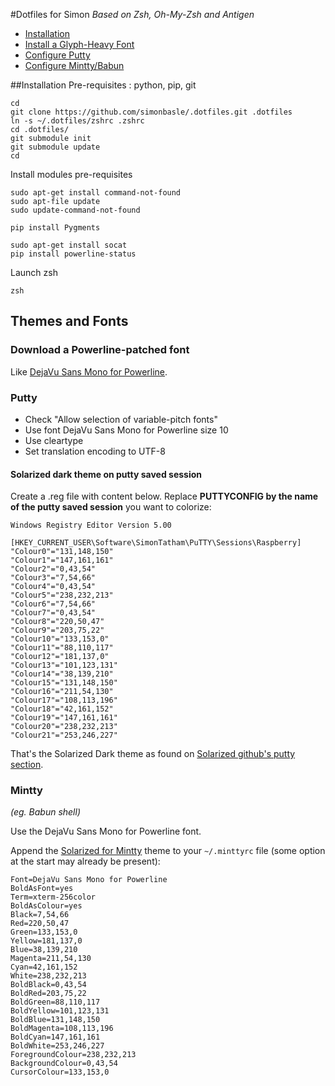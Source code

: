 #Dotfiles for Simon
*Based on Zsh, Oh-My-Zsh and Antigen*

- [Installation](#installation)
- [Install a Glyph-Heavy Font](#dowload-a-powerline-patched-font)
- [Configure Putty](#putty)
- [Configure Mintty/Babun](#mintty)

##Installation
Pre-requisites : python, pip, git
    
    cd
    git clone https://github.com/simonbasle/.dotfiles.git .dotfiles
    ln -s ~/.dotfiles/zshrc .zshrc
    cd .dotfiles/
    git submodule init
    git submodule update
    cd

Install modules pre-requisites

    sudo apt-get install command-not-found
    sudo apt-file update
    sudo update-command-not-found
    
    pip install Pygments
    
    sudo apt-get install socat
    pip install powerline-status

Launch zsh

    zsh

## Themes and Fonts
### Download a Powerline-patched font
Like [DejaVu Sans Mono for Powerline](https://github.com/Lokaltog/powerline-fonts/tree/master/DejaVuSansMono).

### Putty
 - Check "Allow selection of variable-pitch fonts"
 - Use font DejaVu Sans Mono for Powerline size 10
 - Use cleartype
 - Set translation encoding to UTF-8

#### Solarized dark theme on putty saved session
Create a .reg file with content below.
Replace **PUTTYCONFIG by the name of the putty saved session** you want to colorize:

    Windows Registry Editor Version 5.00
    
    [HKEY_CURRENT_USER\Software\SimonTatham\PuTTY\Sessions\Raspberry]
    "Colour0"="131,148,150"
    "Colour1"="147,161,161"
    "Colour2"="0,43,54"
    "Colour3"="7,54,66"
    "Colour4"="0,43,54"
    "Colour5"="238,232,213"
    "Colour6"="7,54,66"
    "Colour7"="0,43,54"
    "Colour8"="220,50,47"
    "Colour9"="203,75,22"
    "Colour10"="133,153,0"
    "Colour11"="88,110,117"
    "Colour12"="181,137,0"
    "Colour13"="101,123,131"
    "Colour14"="38,139,210"
    "Colour15"="131,148,150"
    "Colour16"="211,54,130"
    "Colour17"="108,113,196"
    "Colour18"="42,161,152"
    "Colour19"="147,161,161"
    "Colour20"="238,232,213"
    "Colour21"="253,246,227"

That's the Solarized Dark theme as found on [Solarized github's putty section](https://github.com/altercation/solarized/tree/master/putty-colors-solarized).

### Mintty
*(eg. Babun shell)*

Use the DejaVu Sans Mono for Powerline font.

Append the [Solarized for Mintty](https://github.com/karlin/mintty-colors-solarized/blob/master/.minttyrc--solarized-dark) theme to your `~/.minttyrc` file (some option at the start may already be present):

```
Font=DejaVu Sans Mono for Powerline
BoldAsFont=yes
Term=xterm-256color
BoldAsColour=yes
Black=7,54,66
Red=220,50,47
Green=133,153,0
Yellow=181,137,0
Blue=38,139,210
Magenta=211,54,130
Cyan=42,161,152
White=238,232,213
BoldBlack=0,43,54
BoldRed=203,75,22
BoldGreen=88,110,117
BoldYellow=101,123,131
BoldBlue=131,148,150
BoldMagenta=108,113,196
BoldCyan=147,161,161
BoldWhite=253,246,227
ForegroundColour=238,232,213
BackgroundColour=0,43,54
CursorColour=133,153,0
```

